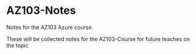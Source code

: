 # AZ103-Notes
Notes for the AZ103 Azure course.

These will be collected notes for the AZ103-Course for future teaches on the topic
